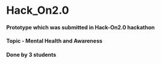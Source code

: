 # Hack_On2.0
<h4>Prototype which was submitted in Hack-On2.0 hackathon</h4>
<h4>Topic - Mental Health and Awareness</h4>
<h4>Done by 3 students</h4>
